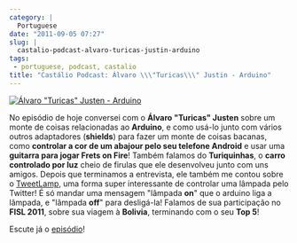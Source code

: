 ```yaml
---
category: |
  Portuguese
date: "2011-09-05 07:27"
slug: |
  castalio-podcast-alvaro-turicas-justin-arduino
tags:
 - portuguese, podcast, castalio
title: "Castálio Podcast: Álvaro \\\"Turicas\\\" Justin - Arduino"
---
```


[![Álvaro \"Turicas\" Justen -
Arduino](http://www.castalio.info/wp-content/uploads/2011/09/turicas.png)](http://www.castalio.info/wp-content/uploads/2011/09/turicas.png)

No episódio de hoje conversei com o **Álvaro "Turicas" Justen** sobre um
monte de coisas relacionadas ao **Arduino**, e como usá-lo junto com
vários outros adaptadores (**shields**) para fazer um monte de coisas
bacanas, como **controlar a cor de um abajour pelo seu telefone
Android** e usar uma **guitarra para jogar Frets on Fire**! Também
falamos do **Turiquinhas**, o **carro controlado por luz** cheio de
firulas que ele desenvolveu junto com uns amigos. Depois que terminamos
a entrevista, ele também me contou sobre o
[TweetLamp](http://GitHub.com/turicas/tweetlamp), uma forma super
interessante de controlar uma lâmpada pelo Twitter! É só mandar uma
mensagem "lâmpada **on**" que o arduino liga a lâmpada, e "lâmpada
**off**" para desligá-la! Falamos de sua participação no **FISL 2011**,
sobre sua viagem à **Bolivia**, terminando com o seu **Top 5**!

Escute já o
[episódio](http://www.castalio.info/alvaro-turicas-justen-arduino/)!
